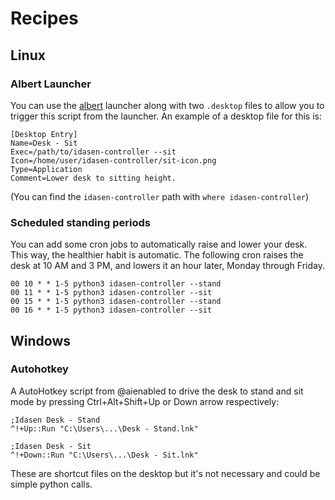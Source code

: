 # Recipes

## Linux

### Albert Launcher

You can use the [albert](https://github.com/albertlauncher/albert) launcher along with two `.desktop` files to allow you to trigger this script from the launcher. An example of a desktop file for this is:

```
[Desktop Entry]
Name=Desk - Sit
Exec=/path/to/idasen-controller --sit
Icon=/home/user/idasen-controller/sit-icon.png
Type=Application
Comment=Lower desk to sitting height.

```
(You can find the `idasen-controller` path with `where idasen-controller`)

### Scheduled standing periods

You can add some cron jobs to automatically raise and lower your desk. This way, the healthier habit is automatic.
The following cron raises the desk at 10 AM and 3 PM, and lowers it an hour later, Monday through Friday.
```
00 10 * * 1-5 python3 idasen-controller --stand
00 11 * * 1-5 python3 idasen-controller --sit
00 15 * * 1-5 python3 idasen-controller --stand
00 16 * * 1-5 python3 idasen-controller --sit
```


## Windows

### Autohotkey

A AutoHotkey script from @aienabled to drive the desk to stand and sit mode by pressing Ctrl+Alt+Shift+Up or Down arrow respectively:

```
;Idasen Desk - Stand
^!+Up::Run "C:\Users\...\Desk - Stand.lnk"

;Idasen Desk - Sit
^!+Down::Run "C:\Users\...\Desk - Sit.lnk"
```

These are shortcut files on the desktop but it's not necessary and could be simple python calls.
